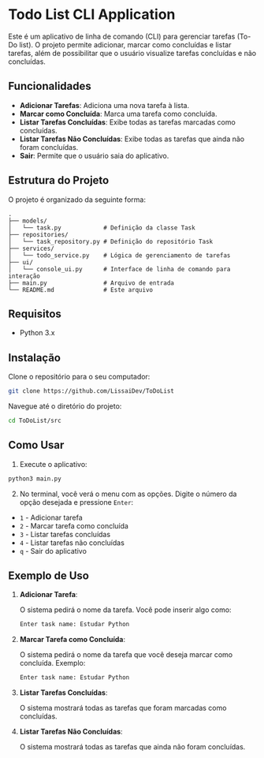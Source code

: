# Todo List CLI Application

Este é um aplicativo de linha de comando (CLI) para gerenciar tarefas (To-Do list). O projeto permite adicionar, marcar como concluídas e listar tarefas, além de possibilitar que o usuário visualize tarefas concluídas e não concluídas.

## Funcionalidades

- **Adicionar Tarefas**: Adiciona uma nova tarefa à lista.
- **Marcar como Concluída**: Marca uma tarefa como concluída.
- **Listar Tarefas Concluídas**: Exibe todas as tarefas marcadas como concluídas.
- **Listar Tarefas Não Concluídas**: Exibe todas as tarefas que ainda não foram concluídas.
- **Sair**: Permite que o usuário saia do aplicativo.

## Estrutura do Projeto

O projeto é organizado da seguinte forma:

```
.
├── models/
│   └── task.py            # Definição da classe Task
├── repositories/
│   └── task_repository.py # Definição do repositório Task
├── services/
│   └── todo_service.py    # Lógica de gerenciamento de tarefas
├── ui/
│   └── console_ui.py      # Interface de linha de comando para interação
├── main.py                # Arquivo de entrada
└── README.md              # Este arquivo
```

## Requisitos

- Python 3.x

## Instalação

Clone o repositório para o seu computador:

```bash
git clone https://github.com/LissaiDev/ToDoList
```

Navegue até o diretório do projeto:

```bash
cd ToDoList/src
```

## Como Usar

1. Execute o aplicativo:

```bash
python3 main.py
```

2. No terminal, você verá o menu com as opções. Digite o número da opção desejada e pressione `Enter`:

- `1` - Adicionar tarefa
- `2` - Marcar tarefa como concluída
- `3` - Listar tarefas concluídas
- `4` - Listar tarefas não concluídas
- `q` - Sair do aplicativo

## Exemplo de Uso

1. **Adicionar Tarefa**:

   O sistema pedirá o nome da tarefa. Você pode inserir algo como:

   ```bash
   Enter task name: Estudar Python
   ```

2. **Marcar Tarefa como Concluída**:

   O sistema pedirá o nome da tarefa que você deseja marcar como concluída. Exemplo:

   ```bash
   Enter task name: Estudar Python
   ```

3. **Listar Tarefas Concluídas**:

   O sistema mostrará todas as tarefas que foram marcadas como concluídas.

4. **Listar Tarefas Não Concluídas**:

   O sistema mostrará todas as tarefas que ainda não foram concluídas.
